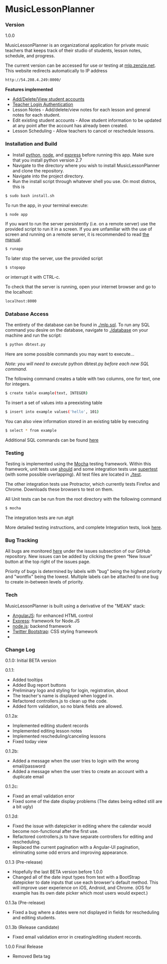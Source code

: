 ﻿# MusicLessonPlanner

### Version
1.0.0

MusicLessonPlanner is an organizational application for private music teachers that keeps track of their studio of students, lesson notes, schedule, and progress.

The current version can be accessed for use or testing at [mlp.zenzie.net](http://mlp.zenzie.net).
This website redirects automatically to IP address
```sh
http://54.208.4.249:8000/
```
**Features implemented**

- [Add/Delete/View student accounts](https://github.com/mzenzie/320MusicLessonPlanner/wiki/Managing-student-accounts)
- [Teacher Login Authentication](https://github.com/mzenzie/320MusicLessonPlanner/wiki/Create-a-new-teacher-account)
- Lesson Notes - Add/delete/view notes for each lesson and general notes for each student.
- Edit existing student accounts - Allow student information to be updated at any point after the account has already been created.
- Lesson Scheduling - Allow teachers to cancel or reschedule lessons.



### Installation and Build

- Install [python](https://www.python.org/downloads/), [node](https://nodejs.org/), and [express](http://expressjs.com/) before running this app. Make sure that you install python version 2.7
- Navigate to the directory where you wish to install MusicLessonPlanner and clone the repository.
- Navigate into the project directory. 
- Run the install script through whatever shell you use. On most distros, this is
```sh
$ sudo bash install.sh
```
To run the app, in your terminal execute:
```sh
$ node app
```
If you want to run the server persistently (i.e. on a remote server) use the provided script to run it in a screen. If you are unfamiliar with the use of screen and running on a remote server, it is recommended to read [the manual](http://ss64.com/bash/screen.html).
```sh
$ runapp
```
To later stop the server, use the provided script 
```sh
$ stopapp
```
or interrupt it with CTRL-c.

To check that the server is running, open your internet browser and go to the localhost:
```sh
localhost:8000
```

### Database Access

The entirety of the database can be found in [./mlp.sql](mlp.sql).
To run any SQL command you desire on the database, navigate to [./database](./database) on your machine and run the script:
```sh
$ python dbtest.py
``` 
Here are some possible commands you may want to execute...

*Note: you will need to execute* python dbtest.py *before each new SQL command.*

The following command creates a table with two columns, one for text, one for integers.
```sh
$ create table example(text, INTEGER)
``` 
To insert a set of values into a preexisting table
```sh
$ insert into example values('hello', 101)
``` 
You can also view information stored in an existing table by executing
```sh
$ select * from example
``` 
Additional SQL commands can be found [here](http://www.thegeekstuff.com/2012/09/sqlite-command-examples/)

### Testing

Testing is implemented using the [Mocha](http://mochajs.org/) testing framework. Within this framework, unit tests use [should](https://github.com/shouldjs/should.js) and some integration tests use [supertest](https://www.npmjs.com/package/supertest) (with some possible overlapping). All test files are located in [./test](./test).

The other integration tests use Protractor, which currently tests Firefox and Chrome. Downloads these browsers to test on them. 

All Unit tests can be run from the root directory with the following command
  ```sh
  $ mocha
  ```
  
The integration tests are run atgit

More detailed testing instructions, and complete Integration tests, look [here](https://github.com/mzenzie/320MusicLessonPlanner/wiki/Testing).

### Bug Tracking

All bugs are monitored [here](https://github.com/mzenzie/320MusicLessonPlanner/issues) under the issues subsection of our GitHub repository. New issues can be added by clicking the green “New Issue” button at the top right of the issues page.

Priority of bugs is determined by labels with "bug" being the highest priority and "wontfix" being the lowest. Multiple labels can be attached to one bug to create in-between levels of priority.

### Tech

MusicLessonPlanner is built using a derivative of the "MEAN" stack:
* [AngularJS]: for enhanced HTML control
* [Express]: framework for Node.JS
* [node.js]: backend framework
* [Twitter Bootstrap]: CSS styling framework
* [SQLite3]: Database

### Change Log

0.1.0: Initial BETA version

0.1.1:
  * Added tooltips
  * Added Bug report buttons
  * Preliminary logo and styling for login, registration, about
  * The teacher's name is displayed when logged in.
  * Refactored controllers.js to clean up the code.
  * Added form validation, so no blank fields are allowed.

0.1.2a:
  * Implemented editing student records
  * Implemented editing lesson notes
  * Implemented rescheduling/canceling lessons
  * Fixed today view

0.1.2b:
  * Added a message when the user tries to login with the wrong email/password
  * Added a message when the user tries to create an account with a duplicate email

0.1.2c:
  * Fixed an email validation error
  * Fixed some of the date display problems (The dates being edited still are a bit ugly)

0.1.2d:
  * Fixed the issue with datepicker in editing where the calendar would become non-functional after the first use.
  * Refactored controllers.js to have separate controllers for editing and rescheduling.
  * Replaced the current pagination with a Angular-UI pagination, eliminating some odd errors and improving appearance.

0.1.3 (Pre-release)
  * Hopefully the last BETA version before 1.0.0
  * Changed all of the date input types from text with a BootStrap datepicker to date inputs that use each browser's default method. This will improve user experience on iOS, Android, and Chrome. (iOS for example has its own date picker which most users would expect.)

0.1.3a (Pre-release)
  * Fixed a bug where a dates were not displayed in fields for rescheduling and editing students.

0.1.3b (Release candidate)
  * Fixed email validation error in creating/editing student records.

1.0.0 Final Release
  * Removed Beta tag


[node.js]:http://nodejs.org
[Twitter Bootstrap]:http://twitter.github.com/bootstrap/
[express]:http://expressjs.com
[AngularJS]:http://angularjs.org
[SQLite3]:https://sqlite.org
